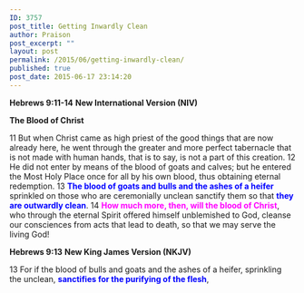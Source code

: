 ```yaml
---
ID: 3757
post_title: Getting Inwardly Clean
author: Praison
post_excerpt: ""
layout: post
permalink: /2015/06/getting-inwardly-clean/
published: true
post_date: 2015-06-17 23:14:20
---
```

<strong>Hebrews 9:11-14</strong>
<strong> New International Version (NIV)</strong>

<strong>The Blood of Christ</strong>

11 But when Christ came as high priest of the good things that are now already here, he went through the greater and more perfect tabernacle that is not made with human hands, that is to say, is not a part of this creation.
12 He did not enter by means of the blood of goats and calves; but he entered the Most Holy Place once for all by his own blood, thus obtaining eternal redemption.
13 <span style="color: #0000ff;"><strong>The blood of goats and bulls and the ashes of a heifer</strong></span> sprinkled on those who are ceremonially unclean sanctify them so that <span style="color: #0000ff;"><strong>they are outwardly clean</strong></span>.
14 <span style="color: #ff00ff;"><strong>How much more, then, will the blood of Christ</strong></span>, who through the eternal Spirit offered himself unblemished to God, cleanse our consciences from acts that lead to death, so that we may serve the living God!

<strong>Hebrews 9:13</strong>
<strong> New King James Version (NKJV)</strong>

13 For if the blood of bulls and goats and the ashes of a heifer, sprinkling the unclean, <span style="color: #0000ff;"><strong>sanctifies for the purifying of the flesh</strong></span>,